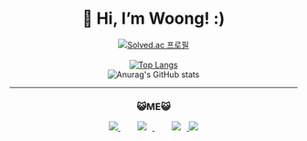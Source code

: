 <div align=center><h1>👋 Hi, I’m Woong! :) </h1></div>

<div align=center>

[![Solved.ac 프로필](http://mazassumnida.wtf/api/v2/generate_badge?boj=dnddl8280)](https://solved.ac/dnddl8280) <br/><br/>
[![Top Langs](https://github-readme-stats.vercel.app/api/top-langs/?username=hwinkr&layout=compact&)](https://github.com/anuraghazra/github-readme-stats) <br/>
![Anurag's GitHub stats](https://github-readme-stats.vercel.app/api?username=hwinkr&show_icons=true&) <br/>



<hr>

### 😺ME😺 <br/>
<a href="https://github.com/hwinkr">
    <img src="https://img.shields.io/badge/Instagram-E1306C?style=flat-square&logo=Instagram&logoColor=white"/>
</a>

<a href="https://github.com/hwinkr">
    <img 
        src="http://img.shields.io/badge/-GitHub-171515?style=flat&logo=github&link=https://github.com/hwinkr"
        style="height : auto; margin-left : 30px; margin-right : 10px;"/>
</a>
  
<a href="https://hwdev.tistory.com">
    <img 
        src="http://img.shields.io/badge/-Tistory-171515?style=flat&logo=Tistory&link=https://github.com/hwinkr"
        style="height : auto; margin-left : 30px; margin-right : 10px;"/>
</a>

<a href="mailto:dnddl8280@naver.com">
    <img src="https://img.shields.io/badge/Mail-2DB400?style=flat-square&logo=Naver&logoColor=white"/>
</a><br/><br/>


</div>



